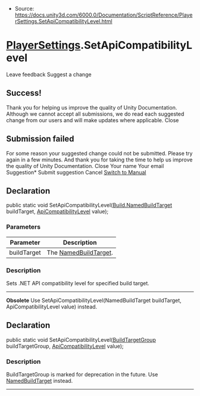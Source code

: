 * Source: https://docs.unity3d.com/6000.0/Documentation/ScriptReference/PlayerSettings.SetApiCompatibilityLevel.html

#  [PlayerSettings](https://docs.unity3d.com/6000.0/Documentation/ScriptReference/PlayerSettings.html).SetApiCompatibilityLevel
Leave feedback
Suggest a change
## Success!
Thank you for helping us improve the quality of Unity Documentation. Although we cannot accept all submissions, we do read each suggested change from our users and will make updates where applicable.
Close
## Submission failed
For some reason your suggested change could not be submitted. Please <a>try again</a> in a few minutes. And thank you for taking the time to help us improve the quality of Unity Documentation.
Close
Your name Your email Suggestion* Submit suggestion
Cancel
[Switch to Manual](https://docs.unity3d.com/6000.0/Documentation/Manual/class-PlayerSettings.html "Go to PlayerSettings Component in the Manual")
## Declaration
public static void SetApiCompatibilityLevel([Build.NamedBuildTarget](https://docs.unity3d.com/6000.0/Documentation/ScriptReference/Build.NamedBuildTarget.html) buildTarget, [ApiCompatibilityLevel](https://docs.unity3d.com/6000.0/Documentation/ScriptReference/ApiCompatibilityLevel.html) value); 
### Parameters
Parameter | Description  
---|---  
buildTarget | The [NamedBuildTarget](https://docs.unity3d.com/6000.0/Documentation/ScriptReference/Build.NamedBuildTarget.html).  
### Description
Sets .NET API compatibility level for specified build target.
* * *
**Obsolete** Use SetApiCompatibilityLevel(NamedBuildTarget buildTarget, ApiCompatibilityLevel value) instead.
## Declaration
public static void SetApiCompatibilityLevel([BuildTargetGroup](https://docs.unity3d.com/6000.0/Documentation/ScriptReference/BuildTargetGroup.html) buildTargetGroup, [ApiCompatibilityLevel](https://docs.unity3d.com/6000.0/Documentation/ScriptReference/ApiCompatibilityLevel.html) value); 
### Description
BuildTargetGroup is marked for deprecation in the future. Use [NamedBuildTarget](https://docs.unity3d.com/6000.0/Documentation/ScriptReference/Build.NamedBuildTarget.html) instead.
* * *
